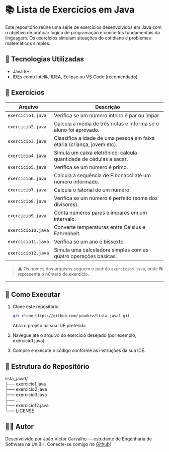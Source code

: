 # 📚 Lista de Exercícios em Java

Este repositório reúne uma série de exercícios desenvolvidos em Java com o objetivo de praticar lógica de programação e conceitos fundamentais da linguagem. Os exercícios simulam situações do cotidiano e problemas matemáticos simples.

## 🚀 Tecnologias Utilizadas

- Java 8+
- IDEs como IntelliJ IDEA, Eclipse ou VS Code (recomendado)

## 📂 Exercícios

| Arquivo            | Descrição                                                                 |
|--------------------|---------------------------------------------------------------------------|
| `exercicio1.java`  | Verifica se um número inteiro é par ou ímpar.                            |
| `exercicio2.java`  | Calcula a média de três notas e informa se o aluno foi aprovado.         |
| `exercicio3.java`  | Classifica a idade de uma pessoa em faixa etária (criança, jovem etc).   |
| `exercicio4.java`  | Simula um caixa eletrônico: calcula quantidade de cédulas a sacar.       |
| `exercicio5.java`  | Verifica se um número é primo.                                            |
| `exercicio6.java`  | Calcula a sequência de Fibonacci até um número informado.                |
| `exercicio7.java`  | Calcula o fatorial de um número.                                          |
| `exercicio8.java`  | Verifica se um número é perfeito (soma dos divisores).                   |
| `exercicio9.java`  | Conta números pares e ímpares em um intervalo.                           |
| `exercicio10.java` | Converte temperaturas entre Celsius e Fahrenheit.                        |
| `exercicio11.java` | Verifica se um ano é bissexto.                                            |
| `exercicio12.java` | Simula uma calculadora simples com as quatro operações básicas.          |

> ⚠️ Os nomes dos arquivos seguem o padrão `exercicioN.java`, onde **N** representa o número do exercício.

---

## 🧪 Como Executar

1. Clone este repositório:
   ```bash
   git clone https://github.com/joaokrv/lista_java1.git

   ```
   Abra o projeto na sua IDE preferida.

2. Navegue até o arquivo do exercício desejado (por exemplo, exercicio1.java).

3. Compile e execute o código conforme as instruções da sua IDE.

## 📁 Estrutura do Repositório

lista_java1/  
├── exercicio1.java  
├── exercicio2.java  
├── exercicio3.java  
├── ...  
├── exercicio12.java  
└── LICENSE

## 👨‍💻 Autor

Desenvolvido por João Victor Carvalho — estudante de Engenharia de Software na UniBH.
Conecte-se comigo no [Github](https://github.com/joaokrv)!
